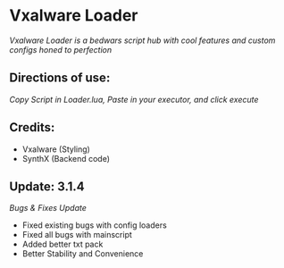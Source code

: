 # Vxalware Loader
*Vxalware Loader is a bedwars script hub with cool features and custom configs honed to perfection*
## Directions of use:
*Copy Script in Loader.lua, Paste in your executor, and click execute*
## Credits:
- Vxalware (Styling)
- SynthX (Backend code)
## Update: 3.1.4
*Bugs & Fixes Update*
- Fixed existing bugs with config loaders
- Fixed all bugs with mainscript
- Added better txt pack
- Better Stability and Convenience
